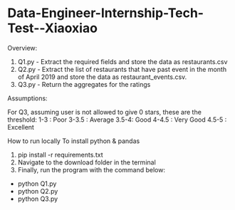 # Data-Engineer-Internship-Tech-Test--Xiaoxiao

Overview: 

1) Q1.py - Extract the required fields and store the data as restaurants.csv
2) Q2.py - Extract the list of restaurants that have past event in the month of April 2019 and store the data as restaurant_events.csv.
3) Q3.py - Return the aggregates for the ratings


Assumptions: 

For Q3, assuming user is not allowed to give 0 stars, these are the threshold: 
1-3 : Poor 
3-3.5 : Average
3.5-4: Good 
4-4.5 : Very Good 
4.5-5 : Excellent

How to run locally 
To install python & pandas 
1) pip install -r requirements.txt  
2) Navigate to the download folder in the terminal 
3) Finally, run the program with the command below: 
- python Q1.py
- python Q2.py
- python Q3.py  
